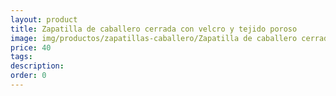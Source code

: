 ```yaml
---
layout: product
title: Zapatilla de caballero cerrada con velcro y tejido poroso
image: img/productos/zapatillas-caballero/Zapatilla de caballero cerrada con velcro y tejido poroso=40.webp
price: 40
tags: 
description: 
order: 0
---
```


